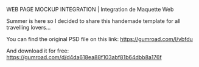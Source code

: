 WEB PAGE MOCKUP INTEGRATION | Integration de Maquette Web

Summer is here so I decided to share this handemade template for all travelling lovers...

You can find the original PSD file on this link: https://gumroad.com/l/vbfdu

And download it for free:  https://gumroad.com/d/d4da618ea88f103abf81b64dbb8a176f
